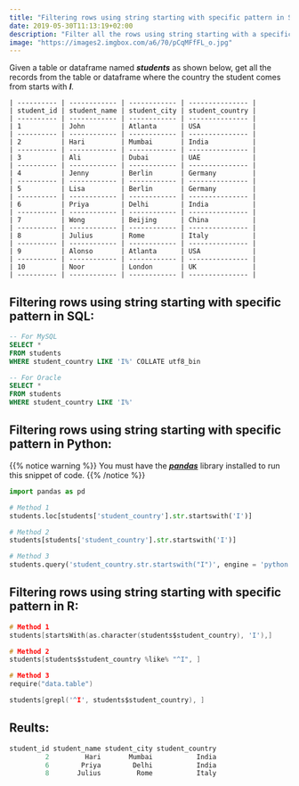 ```yaml
---
title: "Filtering rows using string starting with specific pattern in SQL, Python and R"
date: 2019-05-30T11:13:19+02:00
description: "Filter all the rows using string starting with a specific pattern from the given table in SQL or given dataframe in Python or R."
image: "https://images2.imgbox.com/a6/70/pCqMFfFL_o.jpg"
---
```


Given a table or dataframe named *__students__* as shown below, get all the records from the table or dataframe where the country the student comes from starts with *__I__*.

```
| ---------- | ------------ | ------------ | --------------- |
| student_id | student_name | student_city | student_country |
| ---------- | ------------ | ------------ | --------------- |
| 1          | John         | Atlanta      | USA             |
| ---------- | ------------ | ------------ | --------------- |
| 2          | Hari         | Mumbai       | India           |
| ---------- | ------------ | ------------ | --------------- |
| 3          | Ali          | Dubai        | UAE             |
| ---------- | ------------ | ------------ | --------------- |
| 4          | Jenny        | Berlin       | Germany         |
| ---------- | ------------ | ------------ | --------------- |
| 5          | Lisa         | Berlin       | Germany         |
| ---------- | ------------ | ------------ | --------------- |
| 6          | Priya        | Delhi        | India           |
| ---------- | ------------ | ------------ | --------------- |
| 7          | Wong         | Beijing      | China           |
| ---------- | ------------ | ------------ | --------------- |
| 8          | Julius       | Rome         | Italy           |
| ---------- | ------------ | ------------ | --------------- |
| 9          | Alonso       | Atlanta      | USA             |
| ---------- | ------------ | ------------ | --------------- |
| 10         | Noor         | London       | UK              |
| ---------- | ------------ | ------------ | --------------- |
```

## Filtering rows using string starting with specific pattern in SQL:

```SQL
-- For MySQL
SELECT * 
FROM students
WHERE student_country LIKE 'I%' COLLATE utf8_bin

-- For Oracle
SELECT * 
FROM students
WHERE student_country LIKE 'I%'
```

## Filtering rows using string starting with specific pattern in Python:

{{% notice warning %}}
You must have the *__[pandas](https://pandas.pydata.org/)__* library installed to run this snippet of code.
{{% /notice %}}

```Python
import pandas as pd

# Method 1
students.loc[students['student_country'].str.startswith('I')]

# Method 2
students[students['student_country'].str.startswith('I')]

# Method 3
students.query('student_country.str.startswith("I")', engine = 'python')
```

## Filtering rows using string starting with specific pattern in R:

```C
# Method 1
students[startsWith(as.character(students$student_country), 'I'),]

# Method 2
students[students$student_country %like% "^I", ]

# Method 3
require("data.table")

students[grepl('^I', students$student_country), ]
```

## Reults:

```C
student_id student_name student_city student_country
         2         Hari       Mumbai           India
         6        Priya        Delhi           India
         8       Julius         Rome           Italy
```